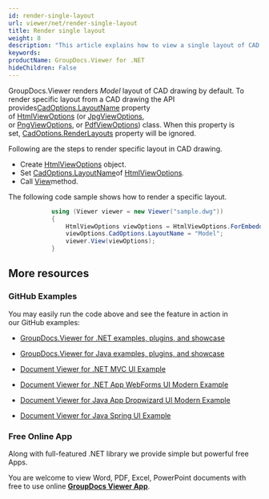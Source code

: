 ```yaml
---
id: render-single-layout
url: viewer/net/render-single-layout
title: Render single layout
weight: 8
description: "This article explains how to view a single layout of CAD drawing with GroupDocs.Viewer within your .NET applications."
keywords: 
productName: GroupDocs.Viewer for .NET
hideChildren: False
---
```

GroupDocs.Viewer renders *Model* layout of CAD drawing by default. To render specific layout from a CAD drawing the API provides[CadOptions.LayoutName](https://apireference.groupdocs.com/net/viewer/groupdocs.viewer.options/cadoptions/properties/layoutname) property of [HtmlViewOptions](https://apireference.groupdocs.com/net/viewer/groupdocs.viewer.options/htmlviewoptions) (or [JpgViewOptions](https://apireference.groupdocs.com/net/viewer/groupdocs.viewer.options/jpgviewoptions), or [PngViewOptions](https://apireference.groupdocs.com/net/viewer/groupdocs.viewer.options/pngviewoptions), or [PdfViewOptions](https://apireference.groupdocs.com/net/viewer/groupdocs.viewer.options/pdfviewoptions)) class. When this property is set, [CadOptions.RenderLayouts](https://apireference.groupdocs.com/net/viewer/groupdocs.viewer.options/cadoptions/properties/renderlayouts) property will be ignored.

Following are the steps to render specific layout in CAD drawing.

*   Create [HtmlViewOptions](https://apireference.groupdocs.com/net/viewer/groupdocs.viewer.options/htmlviewoptions) object.
*   Set [CadOptions.LayoutName](https://apireference.groupdocs.com/net/viewer/groupdocs.viewer.options/cadoptions/properties/layoutname)of [HtmlViewOptions](https://apireference.groupdocs.com/net/viewer/groupdocs.viewer.options/htmlviewoptions)*.*
*   Call [View](https://apireference.groupdocs.com/net/viewer/groupdocs.viewer/viewer/methods/view)method.

The following code sample shows how to render a specific layout.

```csharp
            using (Viewer viewer = new Viewer("sample.dwg"))
            {
                HtmlViewOptions viewOptions = HtmlViewOptions.ForEmbeddedResources();
                viewOptions.CadOptions.LayoutName = "Model";
                viewer.View(viewOptions);
            }
```

## More resources

### GitHub Examples

You may easily run the code above and see the feature in action in our GitHub examples:

*   [GroupDocs.Viewer for .NET examples, plugins, and showcase](https://github.com/groupdocs-viewer/GroupDocs.Viewer-for-.NET)
    
*   [GroupDocs.Viewer for Java examples, plugins, and showcase](https://github.com/groupdocs-viewer/GroupDocs.Viewer-for-Java)
    
*   [Document Viewer for .NET MVC UI Example](https://github.com/groupdocs-viewer/GroupDocs.Viewer-for-.NET-MVC) 
    
*   [Document Viewer for .NET App WebForms UI Modern Example](https://github.com/groupdocs-viewer/GroupDocs.Viewer-for-.NET-WebForms)
    
*   [Document Viewer for Java App Dropwizard UI Modern Example](https://github.com/groupdocs-viewer/GroupDocs.Viewer-for-Java-Dropwizard)
    
*   [Document Viewer for Java Spring UI Example](https://github.com/groupdocs-viewer/GroupDocs.Viewer-for-Java-Spring)
    

### Free Online App

Along with full-featured .NET library we provide simple but powerful free Apps.

You are welcome to view Word, PDF, Excel, PowerPoint documents with free to use online **[GroupDocs Viewer App](https://products.groupdocs.app/viewer)**.
